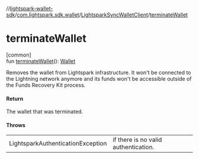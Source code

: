 //[lightspark-wallet-sdk](../../../index.md)/[com.lightspark.sdk.wallet](../index.md)/[LightsparkSyncWalletClient](index.md)/[terminateWallet](terminate-wallet.md)

# terminateWallet

[common]\
fun [terminateWallet](terminate-wallet.md)(): [Wallet](../../com.lightspark.sdk.wallet.model/-wallet/index.md)

Removes the wallet from Lightspark infrastructure. It won't be connected to the Lightning network anymore and its funds won't be accessible outside of the Funds Recovery Kit process.

#### Return

The wallet that was terminated.

#### Throws

| | |
|---|---|
| LightsparkAuthenticationException | if there is no valid authentication. |
